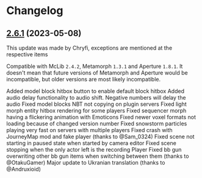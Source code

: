 # Changelog

## [2.6.1](https://www.curseforge.com/minecraft/mc-mods/blockbuster/files/4528660) (2023-05-08)
This update was made by Chryfi, exceptions are mentioned at the respective items

Compatible with McLib `2.4.2`, Metamorph `1.3.1` and Aperture `1.8.1`. It doesn't mean that future versions of Metamorph and Aperture would be incompatible, but older versions are most likely incompatible.

Added model block hitbox button to enable default block hitbox
Added audio delay functionality to audio shift. Negative numbers will delay the audio
Fixed model blocks NBT not copying on plugin servers
Fixed light morph entity hitbox rendering for some players
Fixed sequencer morph having a flickering animation with Emoticons
Fixed newer voxel formats not loading because of changed version number
Fixed snowstorm particles playing very fast on servers with multiple players
Fixed crash with JourneyMap mod and fake player (thanks to @Sam_0324)
Fixed scene not starting in paused state when started by camera editor
Fixed scene stopping when the only actor left is the recording Player
Fixed bb gun overwriting other bb gun items when switching between them (thanks to @OtakuGamer)
Major update to Ukranian translation (thanks to @Andruxioid)